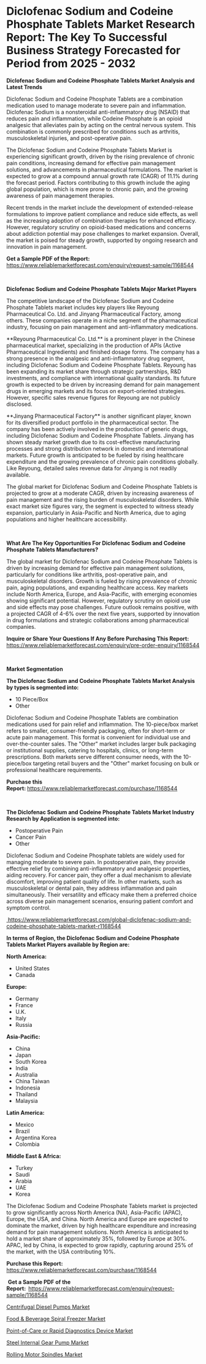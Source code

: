 <p><h1>Diclofenac Sodium and Codeine Phosphate Tablets Market Research Report: The Key To Successful Business Strategy Forecasted for Period from 2025 - 2032</h1></p><p><strong>Diclofenac Sodium and Codeine Phosphate Tablets Market Analysis and Latest Trends</strong></p>
<p><p>Diclofenac Sodium and Codeine Phosphate Tablets are a combination medication used to manage moderate to severe pain and inflammation. Diclofenac Sodium is a nonsteroidal anti-inflammatory drug (NSAID) that reduces pain and inflammation, while Codeine Phosphate is an opioid analgesic that alleviates pain by acting on the central nervous system. This combination is commonly prescribed for conditions such as arthritis, musculoskeletal injuries, and post-operative pain.</p><p>The Diclofenac Sodium and Codeine Phosphate Tablets Market is experiencing significant growth, driven by the rising prevalence of chronic pain conditions, increasing demand for effective pain management solutions, and advancements in pharmaceutical formulations. The market is expected to grow at a compound annual growth rate (CAGR) of 11.1% during the forecast period. Factors contributing to this growth include the aging global population, which is more prone to chronic pain, and the growing awareness of pain management therapies.</p><p>Recent trends in the market include the development of extended-release formulations to improve patient compliance and reduce side effects, as well as the increasing adoption of combination therapies for enhanced efficacy. However, regulatory scrutiny on opioid-based medications and concerns about addiction potential may pose challenges to market expansion. Overall, the market is poised for steady growth, supported by ongoing research and innovation in pain management.</p></p>
<p><strong>Get a Sample PDF of the Report:&nbsp;</strong> <a href="https://www.reliablemarketforecast.com/enquiry/request-sample/1168544?utm_campaign=2011&utm_medium=2&utm_source=Github&utm_content=ia&utm_term=20012025&utm_id=diclofenac-sodium-and-codeine-phosphate-tablets">https://www.reliablemarketforecast.com/enquiry/request-sample/1168544</a></p>
<p>&nbsp;</p>
<p><strong>Diclofenac Sodium and Codeine Phosphate Tablets Major Market Players</strong></p>
<p><p>The competitive landscape of the Diclofenac Sodium and Codeine Phosphate Tablets market includes key players like Reyoung Pharmaceutical Co. Ltd. and Jinyang Pharmaceutical Factory, among others. These companies operate in a niche segment of the pharmaceutical industry, focusing on pain management and anti-inflammatory medications.</p><p>**Reyoung Pharmaceutical Co. Ltd.** is a prominent player in the Chinese pharmaceutical market, specializing in the production of APIs (Active Pharmaceutical Ingredients) and finished dosage forms. The company has a strong presence in the analgesic and anti-inflammatory drug segment, including Diclofenac Sodium and Codeine Phosphate Tablets. Reyoung has been expanding its market share through strategic partnerships, R&D investments, and compliance with international quality standards. Its future growth is expected to be driven by increasing demand for pain management drugs in emerging markets and its focus on export-oriented strategies. However, specific sales revenue figures for Reyoung are not publicly disclosed.</p><p>**Jinyang Pharmaceutical Factory** is another significant player, known for its diversified product portfolio in the pharmaceutical sector. The company has been actively involved in the production of generic drugs, including Diclofenac Sodium and Codeine Phosphate Tablets. Jinyang has shown steady market growth due to its cost-effective manufacturing processes and strong distribution network in domestic and international markets. Future growth is anticipated to be fueled by rising healthcare expenditure and the growing prevalence of chronic pain conditions globally. Like Reyoung, detailed sales revenue data for Jinyang is not readily available.</p><p>The global market for Diclofenac Sodium and Codeine Phosphate Tablets is projected to grow at a moderate CAGR, driven by increasing awareness of pain management and the rising burden of musculoskeletal disorders. While exact market size figures vary, the segment is expected to witness steady expansion, particularly in Asia-Pacific and North America, due to aging populations and higher healthcare accessibility.</p></p>
<p>&nbsp;</p>
<p><strong>What Are The Key Opportunities For Diclofenac Sodium and Codeine Phosphate Tablets Manufacturers?</strong></p>
<p><p>The global market for Diclofenac Sodium and Codeine Phosphate Tablets is driven by increasing demand for effective pain management solutions, particularly for conditions like arthritis, post-operative pain, and musculoskeletal disorders. Growth is fueled by rising prevalence of chronic pain, aging populations, and expanding healthcare access. Key markets include North America, Europe, and Asia-Pacific, with emerging economies showing significant potential. However, regulatory scrutiny on opioid use and side effects may pose challenges. Future outlook remains positive, with a projected CAGR of 4-6% over the next five years, supported by innovation in drug formulations and strategic collaborations among pharmaceutical companies.</p></p>
<p><strong>Inquire or Share Your Questions If Any Before Purchasing This Report:</strong> <a href="https://www.reliablemarketforecast.com/enquiry/pre-order-enquiry/1168544?utm_campaign=2011&utm_medium=2&utm_source=Github&utm_content=ia&utm_term=20012025&utm_id=diclofenac-sodium-and-codeine-phosphate-tablets">https://www.reliablemarketforecast.com/enquiry/pre-order-enquiry/1168544</a></p>
<p>&nbsp;</p>
<p><strong>Market Segmentation</strong></p>
<p><strong>The Diclofenac Sodium and Codeine Phosphate Tablets Market Analysis by types is segmented into:</strong></p>
<p><ul><li>10 Piece/Box</li><li>Other</li></ul></p>
<p><p>Diclofenac Sodium and Codeine Phosphate Tablets are combination medications used for pain relief and inflammation. The 10-piece/box market refers to smaller, consumer-friendly packaging, often for short-term or acute pain management. This format is convenient for individual use and over-the-counter sales. The "Other" market includes larger bulk packaging or institutional supplies, catering to hospitals, clinics, or long-term prescriptions. Both markets serve different consumer needs, with the 10-piece/box targeting retail buyers and the "Other" market focusing on bulk or professional healthcare requirements.</p></p>
<p><strong>Purchase this Report:&nbsp;</strong><a href="https://www.reliablemarketforecast.com/purchase/1168544?utm_campaign=2011&utm_medium=2&utm_source=Github&utm_content=ia&utm_term=20012025&utm_id=diclofenac-sodium-and-codeine-phosphate-tablets">https://www.reliablemarketforecast.com/purchase/1168544</a></p>
<p>&nbsp;</p>
<p><strong>The Diclofenac Sodium and Codeine Phosphate Tablets Market Industry Research by Application is segmented into:</strong></p>
<p><ul><li>Postoperative Pain</li><li>Cancer Pain</li><li>Other</li></ul></p>
<p><p>Diclofenac Sodium and Codeine Phosphate tablets are widely used for managing moderate to severe pain. In postoperative pain, they provide effective relief by combining anti-inflammatory and analgesic properties, aiding recovery. For cancer pain, they offer a dual mechanism to alleviate discomfort, improving patient quality of life. In other markets, such as musculoskeletal or dental pain, they address inflammation and pain simultaneously. Their versatility and efficacy make them a preferred choice across diverse pain management scenarios, ensuring patient comfort and symptom control.</p></p>
<p><a href="https://www.reliablemarketforecast.com/global-diclofenac-sodium-and-codeine-phosphate-tablets-market-r1168544?utm_campaign=2011&utm_medium=2&utm_source=Github&utm_content=ia&utm_term=20012025&utm_id=diclofenac-sodium-and-codeine-phosphate-tablets">&nbsp;https://www.reliablemarketforecast.com/global-diclofenac-sodium-and-codeine-phosphate-tablets-market-r1168544</a></p>
<p><strong>In terms of Region, the Diclofenac Sodium and Codeine Phosphate Tablets Market Players available by Region are:</strong></p>
<p>
    <p> <strong> North America: </strong>
        <ul>
            <li>United States</li>
            <li>Canada</li>
        </ul>
        </p> 
    <p> <strong> Europe: </strong>
        <ul>
            <li>Germany</li>
            <li>France</li>
            <li>U.K.</li>
            <li>Italy</li>
            <li>Russia</li>
        </ul>
        </p> 
    <p> <strong> Asia-Pacific: </strong>
        <ul>
            <li>China</li>
            <li>Japan</li>
            <li>South Korea</li>
            <li>India</li>
            <li>Australia</li>
            <li>China Taiwan</li>
            <li>Indonesia</li>
            <li>Thailand</li>
            <li>Malaysia</li>
        </ul>
        </p> 
    <p> <strong> Latin America: </strong>
        <ul>
            <li>Mexico</li>
            <li>Brazil</li>
            <li>Argentina Korea</li>
            <li>Colombia</li>
        </ul>
        </p> 
    <p> <strong> Middle East & Africa: </strong>
        <ul>
            <li>Turkey</li>
            <li>Saudi</li>
            <li>Arabia</li>
            <li>UAE</li>
            <li>Korea</li>
        </ul>
    </p>
    </p>
<p><p>The Diclofenac Sodium and Codeine Phosphate Tablets market is projected to grow significantly across North America (NA), Asia-Pacific (APAC), Europe, the USA, and China. North America and Europe are expected to dominate the market, driven by high healthcare expenditure and increasing demand for pain management solutions. North America is anticipated to hold a market share of approximately 35%, followed by Europe at 30%. APAC, led by China, is expected to grow rapidly, capturing around 25% of the market, with the USA contributing 10%.</p></p>
<p><strong>Purchase this Report: </strong><a href="https://www.reliablemarketforecast.com/purchase/1168544?utm_campaign=2011&utm_medium=2&utm_source=Github&utm_content=ia&utm_term=20012025&utm_id=diclofenac-sodium-and-codeine-phosphate-tablets">https://www.reliablemarketforecast.com/purchase/1168544</a></p>
<p>&nbsp;<strong>Get a Sample PDF of the Report:&nbsp;&nbsp;</strong><a href="https://www.reliablemarketforecast.com/enquiry/request-sample/1168544?utm_campaign=2011&utm_medium=2&utm_source=Github&utm_content=ia&utm_term=20012025&utm_id=diclofenac-sodium-and-codeine-phosphate-tablets">https://www.reliablemarketforecast.com/enquiry/request-sample/1168544</a></p>
<p><strong></strong></p>
<p><p><a href="https://www.linkedin.com/pulse/centrifugal-diesel-pumps-market-maturity-analysis-regional-disparities-7rowf?utm_campaign=2011&utm_medium=2&utm_source=Github&utm_content=ia&utm_term=20012025&utm_id=diclofenac-sodium-and-codeine-phosphate-tablets">Centrifugal Diesel Pumps Market</a></p><p><a href="https://www.linkedin.com/pulse/size-estimationof-food-beverage-spiral-freezer-market-l9mxc?utm_campaign=2011&utm_medium=2&utm_source=Github&utm_content=ia&utm_term=20012025&utm_id=diclofenac-sodium-and-codeine-phosphate-tablets">Food & Beverage Spiral Freezer Market</a></p><p><a href="https://www.linkedin.com/pulse/global-point-of-care-rapid-diagnostics-device-market-forecast-pm7vc?utm_campaign=2011&utm_medium=2&utm_source=Github&utm_content=ia&utm_term=20012025&utm_id=diclofenac-sodium-and-codeine-phosphate-tablets">Point-of-Care or Rapid Diagnostics Device Market</a></p><p><a href="https://www.linkedin.com/pulse/impressive-size-global-steel-internal-gear-pump-market-set-reach-c70wf?utm_campaign=2011&utm_medium=2&utm_source=Github&utm_content=ia&utm_term=20012025&utm_id=diclofenac-sodium-and-codeine-phosphate-tablets">Steel Internal Gear Pump Market</a></p><p><a href="https://www.linkedin.com/pulse/rolling-motor-spindles-market-analysis-report-2025-2032-5krac?utm_campaign=2011&utm_medium=2&utm_source=Github&utm_content=ia&utm_term=20012025&utm_id=diclofenac-sodium-and-codeine-phosphate-tablets">Rolling Motor Spindles Market</a></p></p>